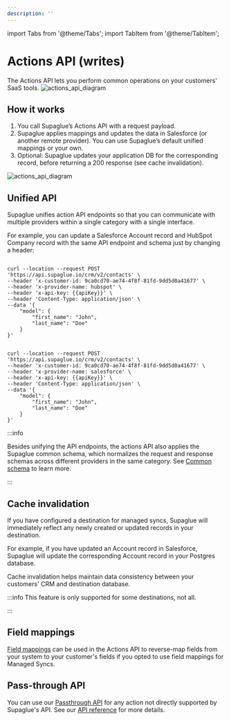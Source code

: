 ```yaml
---
description: ''
---
```


import Tabs from '@theme/Tabs';
import TabItem from '@theme/TabItem';

# Actions API (writes)

The Actions API lets you perform common operations on your customers' SaaS tools.
![actions_api_diagram](/img/actions-api-diagram-2.png 'actions API diagram')

## How it works

1. You call Supaglue’s Actions API with a request payload.
2. Supaglue applies mappings and updates the data in Salesforce (or another remote provider). You can use Supaglue’s default unified mappings or your own.
3. Optional: Supaglue updates your application DB for the corresponding record, before returning a 200 response (see cache invalidation).

![actions_api_diagram](/img/actions-api-diagram.png 'actions API diagram')

## Unified API

Supaglue unifies action API endpoints so that you can communicate with multiple providers within a single category with a single interface.

For example, you can update a Salesforce Account record and HubSpot Company record with the same API endpoint and schema just by changing a header:

<Tabs>

<TabItem value="hubspot" label="HubSpot" default>

```shell

curl --location --request POST 'https://api.supaglue.io/crm/v2/contacts' \
--header 'x-customer-id: 9ca0cd70-ae74-4f8f-81fd-9dd5d0a41677' \
--header 'x-provider-name: hubspot' \
--header 'x-api-key: {{apiKey}}' \
--header 'Content-Type: application/json' \
--data '{
    "model": {
        "first_name": "John",
        "last_name": "Doe"
    }
}'
```

</TabItem>

<TabItem value="salesforce" label="Salesforce">

```shell

curl --location --request POST 'https://api.supaglue.io/crm/v2/contacts' \
--header 'x-customer-id: 9ca0cd70-ae74-4f8f-81fd-9dd5d0a41677' \
--header 'x-provider-name: salesforce' \
--header 'x-api-key: {{apiKey}}' \
--header 'Content-Type: application/json' \
--data '{
    "model": {
        "first_name": "John",
        "last_name": "Doe"
    }
}'
```

</TabItem>

</Tabs>

:::info

Besides unifying the API endpoints, the actions API also applies the Supaglue common schema, which normalizes the request and response schemas across different providers in the same category. See [Common schema](../platform/common-schema) to learn more.

:::

## Cache invalidation

If you have configured a destination for managed syncs, Supaglue will immediately reflect any newly created or updated records in your destination.

For example, if you have updated an Account record in Salesforce, Supaglue will update the corresponding Account record in your Postgres database.

Cache invalidation helps maintain data consistency between your customers' CRM and destination database.

:::info
This feature is only supported for some destinations, not all.

:::

## Field mappings

[Field mappings](../platform/field-mappings) can be used in the Actions API to reverse-map fields from your system to your customer's fields if you opted to use field mappings for Managed Syncs.

## Pass-through API

You can use our [Passthrough API](../platform/passthrough) for any action not directly supported by Supaglue's API. See our [API reference](../api/introduction) for more details.
